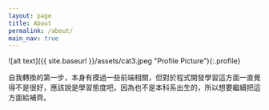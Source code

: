 ```yaml
---
layout: page
title: About
permalink: /about/
main_nav: true
---
```


![alt text]({{ site.baseurl }}/assets/cat3.jpeg "Profile Picture"){:.profile}

自我轉換的第一步，本身有摸過一些前端相關，但對於程式開發學習這方面一直覺得不是很好，應該說是學習態度吧，因為也不是本科系出生的，所以想要繼續把這方面給補齊。

